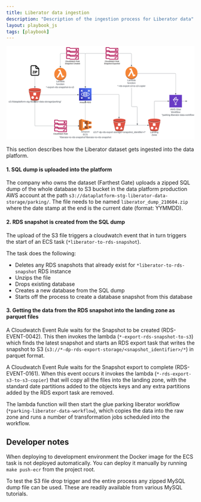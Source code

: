 ```yaml
---
title: Liberator data ingestion
description: "Description of the ingestion process for Liberator data"
layout: playbook_js
tags: [playbook]
---
```

![Liberator data ingestion process](../docs/images/liberator_ingestion.png)

This section describes how the Liberator dataset gets ingested into the data platform. 

#### 1. SQL dump is uploaded into the platform

The company who owns the dataset (Farthest Gate) uploads a zipped SQL dump of the whole database to S3 bucket in the data platform production AWS account at the path `s3://dataplatform-stg-liberator-data-storage/parking/`.
The file needs to be named `liberator_dump_210604.zip` where the date stamp at the end is the current date (format: YYMMDD).

#### 2. RDS snapshot is created from the SQL dump

The upload of the S3 file triggers a cloudwatch event that in turn triggers the start of an ECS task (`*liberator-to-rds-snapshot`).

The task does the following:
- Deletes any RDS snapshots that already exist for `*liberator-to-rds-snapshot` RDS instance
- Unzips the file
- Drops existing database
- Creates a new database from the SQL dump
- Starts off the process to create a database snapshot from this database

#### 3. Getting the data from the RDS snapshot into the landing zone as parquet files
A Cloudwatch Event Rule waits for the Snapshot to be created (RDS-EVENT-0042). This then invokes the lambda (`*-export-rds-snapshot-to-s3`) which finds the latest snapshot and starts an RDS export task that writes the snapshot to S3 (`s3://*-dp-rds-export-storage/<snapshot_identifier>/*`) in parquet format.

A Cloudwatch Event Rule waits for the Snapshot export to complete (RDS-EVENT-0161). When this event occurs it invokes the lambda  (`*-rds-export-s3-to-s3-copier`) that will copy all the files into the landing zone, with the standard date partitions added to the objects keys and any extra partitions added by the RDS export task are removed.

The lambda function will then start the glue parking liberator workflow (`*parking-liberator-data-workflow`), which copies the data into the raw zone and runs a number of transformation jobs scheduled into the workflow.

## Developer notes

When deploying to development environment the Docker image for the ECS task is not deployed automatically. You can deploy it manually by running `make push-ecr` from the project root.

To test the S3 file drop trigger and the entire process any zipped MySQL dump file can be used. These are readily available from various MySQL tutorials.